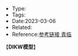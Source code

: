 * Type:
* Tags:
* Date:2023-03-06
* Related:
* Reference:[参考链接 青临](https://www.zhihu.com/question/52782284/answer/1798716003)

【**DIKW模型**】


